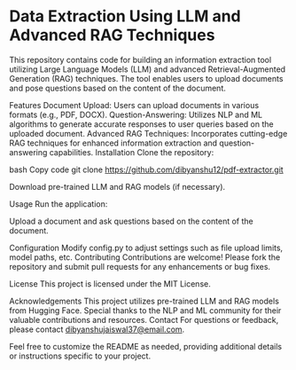 # Data Extraction Using LLM and Advanced RAG Techniques
This repository contains code for building an information extraction tool utilizing Large Language Models (LLM) and advanced Retrieval-Augmented Generation (RAG) techniques. The tool enables users to upload documents and pose questions based on the content of the document.

Features
Document Upload: Users can upload documents in various formats (e.g., PDF, DOCX).
Question-Answering: Utilizes NLP and ML algorithms to generate accurate responses to user queries based on the uploaded document.
Advanced RAG Techniques: Incorporates cutting-edge RAG techniques for enhanced information extraction and question-answering capabilities.
Installation
Clone the repository:

bash
Copy code
git clone https://github.com/dibyanshu12/pdf-extractor.git

Download pre-trained LLM and RAG models (if necessary).

Usage
Run the application:



Upload a document and ask questions based on the content of the document.

Configuration
Modify config.py to adjust settings such as file upload limits, model paths, etc.
Contributing
Contributions are welcome! Please fork the repository and submit pull requests for any enhancements or bug fixes.

License
This project is licensed under the MIT License.

Acknowledgements
This project utilizes pre-trained LLM and RAG models from Hugging Face.
Special thanks to the NLP and ML community for their valuable contributions and resources.
Contact
For questions or feedback, please contact dibyanshujaiswal37@email.com.

Feel free to customize the README as needed, providing additional details or instructions specific to your project.
